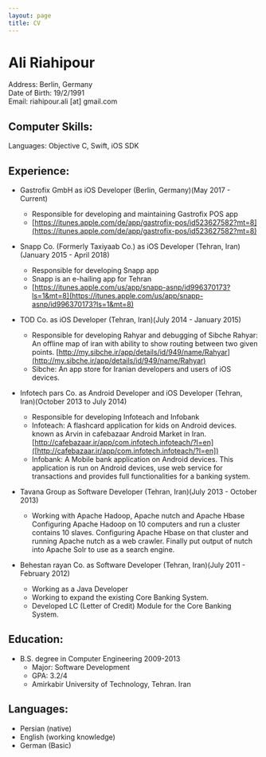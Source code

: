 ```yaml
---
layout: page
title: CV
---
```

# Ali Riahipour

Address: Berlin, Germany<br>
Date of Birth: 19/2/1991<br>
Email: riahipour.ali [at] gmail.com


## Computer Skills:

Languages: Objective C, Swift, iOS SDK<br>

## Experience:

+ Gastrofix GmbH as iOS Developer (Berlin, Germany)(May 2017 - Current)

	- Responsible for developing and maintaining Gastrofix POS app
	- [https://itunes.apple.com/de/app/gastrofix-pos/id523627582?mt=8](https://itunes.apple.com/de/app/gastrofix-pos/id523627582?mt=8)

+ Snapp Co. (Formerly Taxiyaab Co.) as iOS Developer (Tehran, Iran)(January 2015 - April 2018)
 
	- Responsible for developing Snapp app
	- Snapp is an e-hailing app for Tehran
	- [https://itunes.apple.com/us/app/snapp-asnp/id996370173?ls=1&mt=8](https://itunes.apple.com/us/app/snapp-asnp/id996370173?ls=1&mt=8)

+ TOD Co. as iOS Developer (Tehran, Iran)(July 2014 - January 2015)

	- Responsible for developing Rahyar and debugging of Sibche
Rahyar: An offline map of iran with ability to show routing between two given points. 
[http://my.sibche.ir/app/details/id/949/name/Rahyar](http://my.sibche.ir/app/details/id/949/name/Rahyar)		
	- Sibche: An app store for Iranian developers and users of iOS devices.
+ Infotech pars Co. as Android Developer and iOS Developer (Tehran, Iran)(October 2013 to July 2014)

	- Responsible for developing Infoteach and Infobank
	- Infoteach: A flashcard application for kids on Android devices. known as Arvin in cafebazaar Android Market in Iran. 
[http://cafebazaar.ir/app/com.infotech.infoteach/?l=en]([http://cafebazaar.ir/app/com.infotech.infoteach/?l=en])
	- Infobank: A Mobile bank application on Android devices. This application is run on Android devices, use web service for transactions and provides full functionalities for a banking system.

+ Tavana Group as Software Developer (Tehran, Iran)(July 2013 - October 2013)

	- Working with Apache Hadoop, Apache nutch and Apache Hbase
Configuring Apache Hadoop on 10 computers and run a cluster contains 10 slaves. Configuring Apache Hbase on that cluster and running Apache nutch as a web crawler. Finally put output of nutch into Apache Solr to use as a search engine.

+ Behestan rayan Co. as Software Developer (Tehran, Iran)(July 2011 - February 2012)
  
	- Working as a Java Developer
	- Working to expand the existing Core Banking System.
	- Developed LC (Letter of Credit) Module for the Core Banking System.

## Education:
+ B.S. degree in Computer Engineering 2009-2013
	- Major: Software Development
	- GPA: 3.2/4
	- Amirkabir University of Technology, Tehran. Iran
 


## Languages:
+ Persian (native)
+ English (working knowledge)
+ German (Basic)
